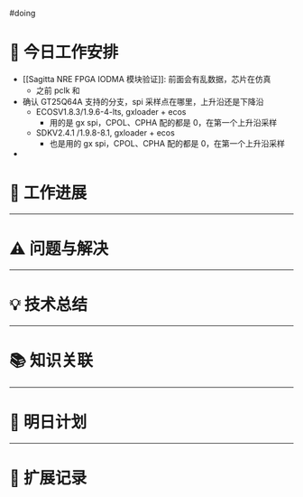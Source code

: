 
#doing 


# **🔧 今日工作安排**
- [[Sagitta NRE FPGA IODMA 模块验证]]: 前面会有乱数据，芯片在仿真
	- 之前 pclk 和 
- 确认 GT25Q64A 支持的分支，spi 采样点在哪里，上升沿还是下降沿
	- ECOSV1.8.3/1.9.6-4-lts, gxloader + ecos
		- 用的是 gx spi，CPOL、CPHA 配的都是 0，在第一个上升沿采样
	- SDKV2.4.1 /1.9.8-8.1, gxloader + ecos
		- 也是用的 gx spi，CPOL、CPHA 配的都是 0，在第一个上升沿采样
- 



# **📌 工作进展**



---

# **⚠️ 问题与解决**


---

# **💡 技术总结**


---

# **📚 知识关联**


---
# **📌 明日计划**


---

# **💬 扩展记录**



